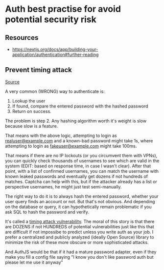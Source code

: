 # Auth best practise for avoid potential security risk

## Resources

- https://nextjs.org/docs/app/building-your-application/authentication#further-reading

## Prevent timing attack

[Source](https://www.reddit.com/r/nextjs/comments/19e8qjk/comment/kjd792k/?utm_source=share&utm_medium=web2x&context=3)

A very common (WRONG) way to authenticate is:

1. Lookup the user
2. If found, compare the entered password with the hashed password
3. Return on success.

The problem is step 2. Any hashing algorithm worth it's weight is slow because slow is a feature.

That means with the above logic, attempting to login as realuser@example.com and a known-bad password might take 1s, where attempting to login as fakeuser@example.com might take 100ms.

That means if there are no IP lockouts (or you circumvent them with VPNs), you can quickly check thousands of usernames to see which are valid in the system (EDIT: based on response time, in case I wasn't clear). After that point, with a list of confirmed usernames, you can match the username with known leaked passwords and eventually get dozens if not hundreds of matches. Captcha can help with this, but if the attacker already has a list or perspective usernames, he might just test semi-manually.

The right way to do it is to always hash the entered password, whether your user query finds an account or not. But that's not obvious. And depending on the database or query, it can hypothetically remain problematic if you ask SQL to hash the password and verify.

It's called a [timing attack vulnerability](https://ropesec.com/articles/timing-attacks/). The moral of this story is that there are DOZENS if not HUNDREDS of potential vulnerabilities just like this that are difficult if not impossibe to predict unless you write auth as your job. I prefer a centralized and publicly analyzed (ideally Open Source) library to minimize the risk of these more obscure or more sophisticated attacks.

And AuthJS would be that if it had a mature password adapter, even if they make you fill a config file saying "I know you don't like password auth but please let me use it anyway"